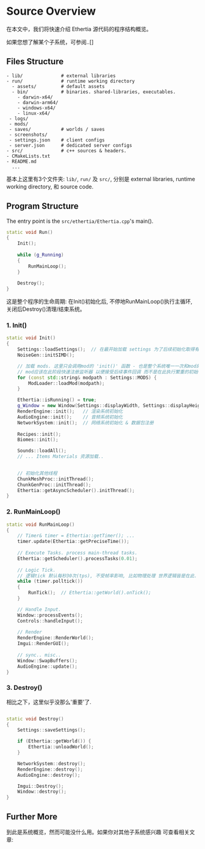 
# Source Overview

在本文中，我们将快速介绍 Ethertia 源代码的程序结构概览。

如果您想了解某个子系统，可参阅..[]

## Files Structure

```
- lib/              # external libraries
- run/              # runtime working directory
  - assets/         # default assets
  - bin/            # binaries. shared-libraries, executables.
    - darwin-x64/
    - darwin-arm64/
    - windows-x64/
    - linux-x64/
 - logs/
 - mods/
 - saves/           # worlds / saves
 - screenshots/
 - settings.json    # client configs
 - server.json      # dedicated server configs
- src/              # c++ sources & headers.
- CMakeLists.txt
- README.md
  ...
```

[comment]: <> (Basically there are 3 directories here: `lib/`, `run/` and `src/`, which are external libraries, runtime working directory, and source code.)

基本上这里有3个文件夹: `lib/`, `run/` 及 `src/`, 分别是 external libraries, runtime working directory, 和 source code.


## Program Structure


The entry point is the `src/ethertia/Ethertia.cpp`'s main().

```cpp
static void Run() 
{
    Init();
    
    while (g_Running) 
    {
        RunMainLoop();
    }
    
    Destroy();
}
```

这是整个程序的生命周期: 在Init()初始化后, 不停地RunMainLoop()执行主循环, 关闭后Destroy()清理/结束系统。


### 1. Init()
```cpp
static void Init()
{
    Settings::loadSettings();  // 在最开始加载 settings 为了后续初始化取得有效参数
    NoiseGen::initSIMD();

    // 加载 mods. 这里只会调用mod的 'init()' 函数 - 也是整个系统唯一一次和mod的强耦合
    // mod应该在此阶段快速注册监听器 以便接受后续事件回调 而不是在此执行繁重的初始化。
    for (const std::string& modpath : Settings::MODS) {
        ModLoader::loadMod(modpath);
    }

    Ethertia::isRunning() = true;
    g_Window = new Window(Settings::displayWidth, Settings::displayHeight);  // fixme: 看看后续能否简化 避免不必要的使用对象/OOP
    RenderEngine::init();   // 渲染系统初始化
    AudioEngine::init();    // 音频系统初始化
    NetworkSystem::init();  // 网络系统初始化 & 数据包注册
    
    Recipes::init();
    Biomes::init();

    Sounds::loadAll();
    // ... Items Materials 资源加载..
    

    // 初始化其他线程
    ChunkMeshProc::initThread();
    ChunkGenProc::initThread();
    Ethertia::getAsyncScheduler().initThread();
}
```

### 2. RunMainLoop()

```cpp
static void RunMainLoop()
{
    // Timer& timer = Ethertia::getTimer(); ...
    timer.update(Ethertia::getPreciseTime());
    
    // Execute Tasks. process main-thread tasks.
    Ethertia::getScheduler().processTasks(0.01);
    
    // Logic Tick.  
    // 逻辑tick 默认每秒30次(tps), 不受帧率影响, 比如物理处理 世界逻辑皆是在此. 
    while (timer.polltick())
    {
        RunTick();  // Ethertia::getWorld().onTick();
    }

    // Handle Input.
    Window::processEvents();
    Controls::handleInput();
    
    // Render
    RenderEngine::RenderWorld();
    Imgui::RenderGUI();
    
    // sync.. misc..
    Window::SwapBuffers();
    AudioEngine::update();
}
```

### 3. Destroy()

相比之下，这里似乎没那么'重要'了.

```cpp

static void Destroy()
{
    Settings::saveSettings();

    if (Ethertia::getWorld()) {
        Ethertia::unloadWorld();
    }

    NetworkSystem::destroy();
    RenderEngine::destroy();
    AudioEngine::destroy();

    Imgui::Destroy();
    Window::destroy();
}
```

## Further More

到此是系统概览，然而可能没什么用。如果你对其他子系统感兴趣 可查看相关文章: